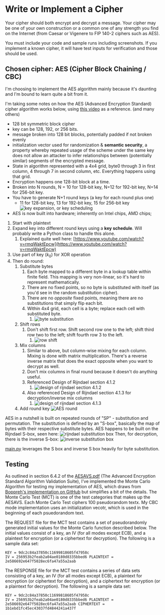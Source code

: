 # Write or Implement a Cipher

Your cipher should both encrypt and decrypt a message. Your cipher may be one of your own construction or a common one of any strength you find on the Internet (from Caesar or Vigenere to FIP 140-2 ciphers such as AES).

You must include your code and sample runs including screenshots. If you implement a known cipher, it will have test inputs for verification and those should be used.

## Chosen cipher: AES (Cipher Block Chaining / CBC)

I'm choosing to implement the AES algorithm mainly because it's daunting and I'm bound to learn quite a bit from it.

I'm taking some notes on how the AES (Advanced Encryption Standard) cipher algorithm works below, using [this video](https://www.youtube.com/watch?v=O4xNJsjtN6E) as a reference. (and many others)

- 128 bit symmetric block cipher
- key can be 128, 192, or 256 bits.
- message broken into 128 bit blocks, potentially padded if not broken evenly
- initialization vector used for randomization & **semantic security**, a property whereby repeated usage of the scheme under the same key does not allow an attacker to infer relationships between (potentially similar) segments of the encrypted message.
- State in algorithm represented with a 4x4 grid, byte0 through 3 in first column, 4 through 7 in second column, etc. Everything happens using that grid.
- Encryption happens one 128-bit block at a time.
- Broken into N rounds, N = 10 for 128-bit key, N=12 for 192-bit key, N=14 for 256-bit key.
- You have to generate N+1 round keys (a key for each round plus one)
  - 11 for 128-bit key, 13 for 192-bit key, 15 for 256-bit key
    ![key expansion, or key scheduling](img/keyschedule.png)
- AES is now built into hardware; inherently on Intel chips, AMD chips;

1. Start with plaintext
2. Expand key into different round keys using a **key schedule**. Will probably write a Python class to handle this alone.
   1. Explained quite well here: [https://www.youtube.com/watch?v=rmqWaktEpcw](https://www.youtube.com/watch?v=rmqWaktEpcw)
3. Use part of key ($k_0$) for XOR operation
4. Then do round:
   1. Substitute bytes
      1. Each byte mapped to a different byte in a lookup table within finite field. This mapping is very non-linear, so it's hard to represent mathematically.
      2. There are no fixed points, so no byte is substituted with itself (as you'd see in the random substitution cipher).
      3. There are no _opposite_ fixed points, meaning there are no substitutions that simply flip each bit.
      4. Within 4x4 grid, each cell is a byte; replace each cell with substituted byte.
         1. ![byte substitution](img/byte-sub.png)
   2. Shift rows
      1. Don't shift first row. Shift second row one to the left; shift third row two to the left; shift fourth row 3 to the left.
         1. ![row shift](img/row-shift.png)
   3. Mix columns
      1. Similar to above, but column-wise mixing for each column. Mixing is done with matrix multiplication. There's a reverse inverse matrix that does the exact opposite when you want to decrypt as well.
      2. Don't mix columns in final round because it doesn't do anything useful.
      3. Referenced Design of Rijndael section 4.1.2
         1. ![design of rijndael section 4.1.2](img/design-of-rijndael.png)
      4. Also referenced Design of Rijndael section 4.1.3 for decryption/inverse mix columns
         1. ![design of rijndael section 4.1.3](img/rijndael-inverse-mix-columns-4.1.3.png)
   4. Add round key
      ![AES round](img/aes-round.png)

AES in a nutshell is built on repeated rounds of "SP" - substitution and permutation. The substitution is defined by an "S-box", basically the map of bytes with their respective substitute bytes. AES happens to be built on the Rijndael S-box, seen here:
![rijndael substitution box](img/rijndaelsbox.png)
Then, for decryption, there is the inverse S-box:
![inverse substitution box](img/rijndaelinversesbox.png)

[main.py](main.py) leverages the S box and inverse S box heavily for byte substitution.

## Testing

As outlined in section 6.4.2 of the [AESAVS.pdf](AESAVS.pdf) (The Advanced Encryption Standard Algorithm Validation Suite), I've implemented the Monte Carlo Algorithm for testing my implementation of AES, which draws from [Boppreh's implementation on GitHub](https://github.com/boppreh/aes) but simplifies a bit of the details. The Monte Carlo Test (MCT) is one of the test categories that makes up the AESAVS. Each Monte Carlo Test ciphers 100 pseudorandom textx. My CBC mode implementation uses an initialization vecotr, which is used in the beginning of each psuedorandom text.

The REQUEST file for the MCT test contains a set of pseudorandomly generated initial values for the Monte Carlo function described below. The initial values consist of a key, an IV (for all modes except ECB), and a plaintext for encryption (or a ciphertext for decryption). The following is a sample data set:

```
KEY = 9dc2c84a37850c11699818605f47958c
IV = 256953b2feab2a04ae0180d8335bbed6 PLAINTEXT = 2e586692e647f5028ec6fa47a55a2aab
```

The RESPONSE file for the MCT test contains a series of data sets consisting of a key, an IV (for all modes except ECB), a plaintext for encryption (or ciphertext for decryption), and a ciphertext for encryption (or a plaintext for decryption). The following is a sample data set:

```
KEY = 9dc2c84a37850c11699818605f47958c
IV = 256953b2feab2a04ae0180d8335bbed6 PLAINTEXT = 2e586692e647f5028ec6fa47a55a2aab CIPHERTEXT = 1b1ebd1fc45ec43037fd4844241a437f
```
